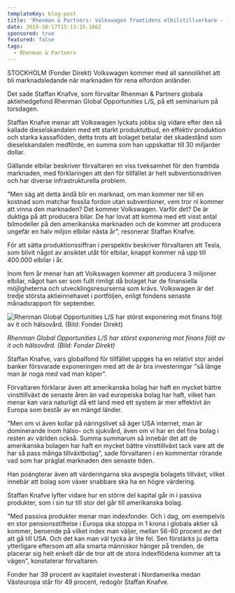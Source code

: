 ```yaml
---
templateKey: blog-post
title: 'Rhenman & Partners: Volkswagen framtidens elbilstillverkare - förvaltare'
date: 2019-10-17T15:13:15.166Z
sponsored: true
featured: false
tags:
  - Rhenman & Partners
---
```

STOCKHOLM (Fonder Direkt) Volkswagen kommer med all sannolikhet att bli marknadsledande när marknaden för rena elfordon anländer.



Det sade Staffan Knafve, som förvaltar Rhenman & Partners globala aktiehedgefond Rhenman Global Opportunities L/S, på ett seminarium på torsdagen.



Staffan Knafve menar att Volkswagen lyckats jobba sig vidare efter den så kallade dieselskandalen med ett starkt produktutbud, en effektiv produktion och starka kassaflöden, detta trots att bolaget betalar det skadestånd som dieselskandalen medförde, en summa som han uppskattar till 30 miljarder dollar.



Gällande elbilar beskriver förvaltaren en viss tveksamhet för den framtida marknaden, med förklaringen att den för tillfället är helt subventionsdriven och har diverse infrastrukturella problem.



"Men säg att detta ändå blir en marknad, om man kommer ner till en kostnad som matchar fossila fordon utan subventioner, vem tror ni kommer att vinna den marknaden? Det kommer Volkswagen. Varför det? De är duktiga på att producera bilar. De har lovat att komma med ett visst antal bilmodeller på den amerikanska marknaden och de kommer att producera ungefär en halv miljon elbilar nästa år", resonerar Staffan Knafve.



För att sätta produktionssiffran i perspektiv beskriver förvaltaren att Tesla, som blivit något av ansiktet utåt för elbilar, knappt kommer nå upp till 400.000 elbilar i år.



Inom fem år menar han att Volkswagen kommer att producera 3 miljoner elbilar, något han ser som fullt rimligt då bolaget har de finansiella möjligheterna och utvecklingsresurserna som krävs. Volkswagen är det tredje största aktieinnehavet i portföljen, enligt fondens senaste månadsrapport för september.

![Rhenman Global Opportunities L/S har störst exponering mot finans följt av it och hälsovård. (Bild: Fonder Direkt)](/img/rhenman.png "Rhenman Global Opportunities L/S har störst exponering mot finans följt av it och hälsovård. (Bild: Fonder Direkt)")

_Rhenman Global Opportunities L/S har störst exponering mot finans följt av it och hälsovård. (Bild: Fonder Direkt)_

Staffan Knafve, vars globalfond för tillfället uppges ha en relativt stor andel banker försvarade exponeringen med att de är bra investeringar "så länge man är noga med vad man köper".



Förvaltaren förklarar även att amerikanska bolag har haft en mycket bättre vinsttillväxt de senaste åren än vad europeiska bolag har haft, vilket han menar kan vara naturligt då ett land med ett system är mer effektivt än Europa som består av en mängd länder.



"Men om vi även kollar på näringslivet så äger USA internet, man är dominerande inom hälso- och sjukvård, även om vi har en del fina bolag i resten av världen också. Summa summarum så innebär det att de amerikanska bolagen har haft en mycket bättre vinsttillväxt tack vare att de har så pass många tillväxtbolag", sade förvaltaren i en kommentar rörande vad som har präglat marknaden den senaste tiden.



Han poängterar även att värderingarna ska avspegla bolagets tillväxt, vilket innebär att bolag som växer snabbare ska ha en högre värdering.



Staffan Knafve lyfter vidare hur en större del kapital går in i passiva produkter, som i sin tur till stor del går till amerikanska bolag.



"Med passiva produkter menar man indexfonder. Och i dag, om exempelvis en stor pensionsstiftelse i Europa ska stoppa in 1 krona i globala aktier så kommer, beroende på vilket index man väljer, mellan 56-60 procent av det att gå till USA. Och det kan man väl tycka är lite fel. Sen förstärks ju detta ytterligare eftersom att alla smarta människor hänger på trenden, de placerar sig helt enkelt där de tror att de stora indexflödena kommer att ta vägen", konstaterar förvaltaren.



Fonder har 39 procent av kapitalet investerat i Nordamerika medan Västeuropa står för 49 procent, redogör Staffan Knafve.
